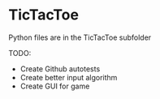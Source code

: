 # TicTacToe

Python files are in the TicTacToe subfolder

TODO:
- Create Github autotests
- Create better input algorithm
- Create GUI for game
